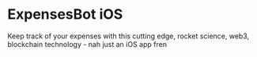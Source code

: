 # ExpensesBot iOS
Keep track of your expenses with this cutting edge, rocket science, web3, blockchain technology - nah just an iOS app fren
